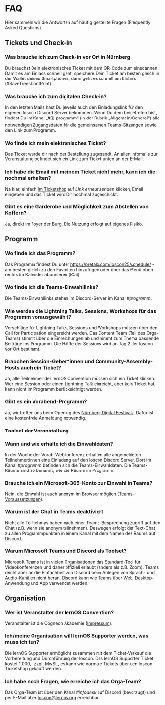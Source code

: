 # FAQ

Hier sammeln wir die Antworten auf häufig gestellte Fragen (Frequently Asked Questions).

## Tickets und Check-in

### Was brauche ich zum Check-in vor Ort in Nürnberg

Du brauchst Dein elektronisches Ticket mit dem QR-Code zum einscannen. Damit es am Einlass schnell geht, speichere Dein Ticket am besten gleich in der Wallet deines Smartphones, dann geht es schnell am Einlass (#SaveTreesDontPrint).

### Was brauche ich zum digitalen Check-in?

In den letzten Mails hast Du jeweils auch den Einladungslink für den eigenen loscon Discord Server bekommen. Wenn Du dem beigetreten bist, findest Du im Kanal „#🗓-programm“ (in der Rubrik „Allgemein/General“) alle notwendigen Zugangsdaten für die gemeinsamen Teams-Sitzungen sowie den Link zum Programm. 

### Wo finde ich mein elektronisches Ticket?

Das Ticket wurde dir nach der Bestellung zugesandt. An allen Infomails zur Veranstaltung befindet sich ein Link zum Ticket unten an der E-Mail.

### Ich habe die Email mit meinem Ticket nicht mehr, kann ich die nochmal erhalten?

Na klar, einfach [im Ticketshop](https://pretix.eu/cogneon/loscon25/) auf *Link erneut senden* klicken, Email eingeben und das Ticket wird Dir nochmal zugeschickt.

### Gibt es eine Garderobe und Möglichkeit zum Abstellen von Koffern?

Ja, direkt im Foyer der Burg. Die Nutzung erfolgt auf eigenes Risiko.

## Programm

### Wo finde ich das Programm?

Das Programm findest Du unter https://pretalx.com/loscon25/schedule/ - am besten gleich zu den Favoriten hinzufügen oder über das Menü oben rechts im Kalender abonnieren (iCal).

### Wo finde ich die Teams-Einwahllinks?

Die Teams-Einwahllinks stehen im Discord-Server im Kanal *#programm*.

### Wie werden die Lightning Talks, Sessions, Workshops für das Programm vorausgewählt?

Vorschläge für Lightning Talks, Sessions und Workshops müssen über den Call for Participation eingereicht werden. Das Content Team (Teil des Orga-Teams) stimmt über die Einreichungen ab und nimmt zum Thema passende Beiträge ins Programm. Die Hälfte der Sessions wird an Tag 2 der loscon vor Ort bestimmt.

### Brauchen Session-Geber*innen und Community-Assembly-Hosts auch ein Ticket?

Ja, alle Teilnehmer der lernOS Convention müssen sich ein Ticket klicken. Wer eine Session oder einen Lightning Talk einreicht, aber kein Ticket hat, kann nicht im Programm berücksichtigt werden.

### Gibt es ein Vorabend-Programm?

Ja, wir treffen uns beim Opening des [Nürnberg Digital Festivals](https://nuernberg.digital). Dafür ist eine kostenfreie Anmeldung notwendig.

### Toolset der Veranstaltung

### Wann und wie erhalte ich die Einwahldaten?

In der Woche der Vorab-Webkonferenz erhalten alle angemeldeten Teilnehmer:innen eine Einladung auf den loscon Discord Server. Dort im Kanal *#programm* befinden sich die Teams-Einwahldaten. Die Teams-Räume sind so benannt, wie die Räume im Programm.

### Brauche ich ein Microsoft-365-Konto zur Einwahl in Teams?

Nein, die Einwahl ist auch anonym im Browser möglich ([Teams-Voraussetzungen](https://learn.microsoft.com/de-de/microsoftteams/new-teams-web#prerequisites)).

### Warum ist der Chat in Teams deaktiviert

Nicht alle Teilnehmys haben nach einer Teams-Besprechung Zugriff auf den Chat (z.B. wenn sie anonym teilnehmen). Deswegen erfolgt der Text-Chat zu allen Programmpunkten in einem Kanal mit dem Namen des Raums auf Discord.

### Warum Microsoft Teams und Discord als Toolset?

Microsoft Teams ist in vielen Organisationen das Standard-Tool für Videokonferenzen und daher offiziell erlaubt (anders als z.B. Zoom). Teams reicht aber an die Einfachheit von Discord beim Anlegen von Sprach- und Audio-Kanälen nicht heran. Discord kann wie Teams über Web, Desktop-Anwendung und App verwendet werden.

## Organisation

### Wer ist Veranstalter der lernOS Convention?

Veranstalter ist die Cogneon Akademie ([Impressum](https://cogneon.de/impressum)).

### Ich/meine Organisation will lernOS Supporter werden, was muss ich tun?

Die lernOS Supporter ermöglicht zusammen mit dem Ticket-Verkauf die Vorbereitung und Durchführung der loscon. Das lernOS Supporter Ticket kostet 1.000,- zzgl. MwSt., es kann wie normale Tickets über den loscon Ticketshop gekauft werden.

### Ich habe noch Fragen, wie erreiche ich das Orga-Team?

Das Orga-Team ist über den Kanal *#infodesk* auf Discord (bevorzugt) und per E-Mail über [loscon@lernos.org](mailto:loscon@lernos.org) erreichbar.
